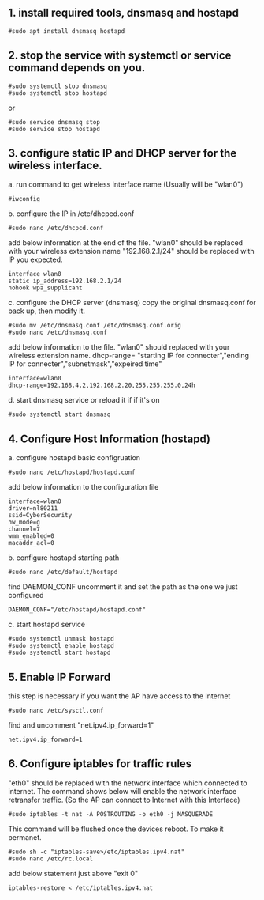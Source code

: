 ## 1. install required tools, dnsmasq and hostapd
```
#sudo apt install dnsmasq hostapd
```
## 2. stop the service with systemctl or service command depends on you.
```
#sudo systemctl stop dnsmasq
#sudo systemctl stop hostapd
```
or
```
#sudo service dnsmasq stop
#sudo service stop hostapd
```
## 3. configure static IP and DHCP server for the wireless interface.
a. run command to get wireless interface name (Usually will be "wlan0")
```
#iwconfig
```
b. configure the IP in /etc/dhcpcd.conf 
```
#sudo nano /etc/dhcpcd.conf
```
add below information at the end of the file.
"wlan0" should be replaced with your wireless extension name
"192.168.2.1/24" should be replaced with IP you expected.
```
interface wlan0
static ip_address=192.168.2.1/24
nohook wpa_supplicant
```
c. configure the DHCP server (dnsmasq)
copy the original dnsmasq.conf for back up, then modify it.
```
#sudo mv /etc/dnsmasq.conf /etc/dnsmasq.conf.orig
#sudo nano /etc/dnsmasq.conf
```
add below information to the file. 
"wlan0" should replaced with your wireless extension name.
dhcp-range= "starting IP for connecter","ending IP for connecter","subnetmask","expeired time"
```
interface=wlan0
dhcp-range=192.168.4.2,192.168.2.20,255.255.255.0,24h
```
d. start dnsmasq service or reload it if if it's on
```
#sudo systemctl start dnsmasq
```
## 4. Configure Host Information (hostapd)
a. configure hostapd basic configruation
```
#sudo nano /etc/hostapd/hostapd.conf
```
add below information to the configuration file
```
interface=wlan0
driver=nl80211
ssid=CyberSecurity
hw_mode=g
channel=7
wmm_enabled=0
macaddr_acl=0
```
b. configure hostapd starting path
```
#sudo nano /etc/default/hostapd
```
find DAEMON_CONF uncomment it and set the path as the one we just configured
```
DAEMON_CONF="/etc/hostapd/hostapd.conf"
```
c. start hostapd service
```
#sudo systemctl unmask hostapd
#sudo systemctl enable hostapd
#sudo systemctl start hostapd
```
## 5. Enable IP Forward
this step is necessary if you want the AP have access to the Internet
```
#sudo nano /etc/sysctl.conf
```
find and uncomment "net.ipv4.ip_forward=1"
```
net.ipv4.ip_forward=1
```
## 6. Configure iptables for traffic rules
"eth0" should be replaced with the network interface which connected to internet.
The command shows below will enable the network interface retransfer traffic. (So the AP can connect to Internet with this Interface)
```
#sudo iptables -t nat -A POSTROUTING -o eth0 -j MASQUERADE
```
This command will be flushed once the devices reboot. To make it permanet.
```
#sudo sh -c "iptables-save>/etc/iptables.ipv4.nat"
#sudo nano /etc/rc.local
```
add below statement just above "exit 0"
```
iptables-restore < /etc/iptables.ipv4.nat
```
